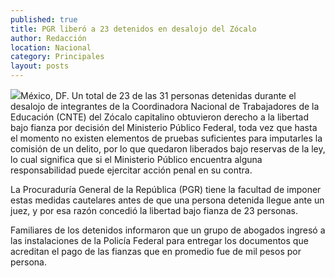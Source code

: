 ```yaml
---
published: true
title: PGR liberó a 23 detenidos en desalojo del Zócalo
author: Redacción
location: Nacional
category: Principales
layout: posts
---
```


![](http://i.imgur.com/viFXwgGm.jpg)México, DF. Un total de 23 de las 31 personas detenidas durante el desalojo de integrantes de la Coordinadora Nacional de Trabajadores de la Educación (CNTE) del Zócalo capitalino obtuvieron derecho a la libertad bajo fianza por decisión del Ministerio Público Federal, toda vez que hasta el momento no existen elementos de pruebas suficientes para imputarles la comisión de un delito, por lo que quedaron liberados bajo reservas de la ley, lo cual significa que si el Ministerio Público encuentra alguna responsabilidad puede ejercitar acción penal en su contra.

La Procuraduría General de la República (PGR) tiene la facultad de imponer estas medidas cautelares antes de que una persona detenida llegue ante un juez, y por esa razón concedió la libertad bajo fianza de 23 personas.

Familiares de los detenidos informaron que un grupo de abogados ingresó a las instalaciones de la Policía Federal para entregar los documentos que acreditan el pago de las fianzas que en promedio fue de mil pesos por persona.
